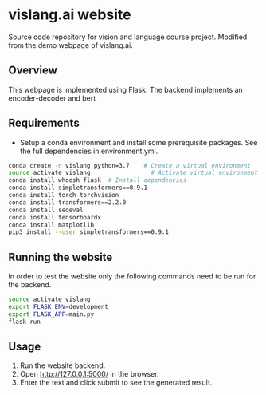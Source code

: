 # vislang.ai website
Source code repository for vision and language course project. Modified from the demo webpage of vislang.ai.

## Overview
This webpage is implemented using Flask. The backend implements an encoder-decoder and bert

## Requirements
- Setup a conda environment and install some prerequisite packages. See the full dependencies in environment.yml.
```bash
conda create -n vislang python=3.7    # Create a virtual environment
source activate vislang         	    # Activate virtual environment
conda install whoosh flask  # Install dependencies
conda install simpletransformers==0.9.1
conda install torch torchvision
conda install transformers==2.2.0
conda install seqeval
conda install tensorboardx
conda install matplotlib
pip3 install --user simpletransformers==0.9.1
```

## Running the website
In order to test the website only the following commands need to be run for the backend.
```bash
source activate vislang
export FLASK_ENV=development
export FLASK_APP=main.py
flask run
```

## Usage
1. Run the website backend.
2. Open http://127.0.0.1:5000/ in the browser.
3. Enter the text and click submit to see the generated result.